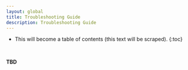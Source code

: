 ```yaml
---
layout: global
title: Troubleshooting Guide
description: Troubleshooting Guide
---
```

<!--
{% comment %}
License ...
{% endcomment %}
-->

* This will become a table of contents (this text will be scraped).
{:toc}

<br/>

__TBD__
